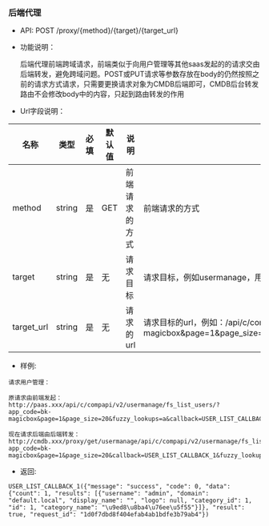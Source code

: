 ### 后端代理
* API:  POST /proxy/{method}/{target}/{target_url}
* 功能说明：

  后端代理前端跨域请求，前端类似于向用户管理等其他saas发起的的请求交由后端转发，避免跨域问题。POST或PUT请求等参数存放在body的仍然按照之前的请求方式请求，只需要更换请求对象为CMDB后端即可，CMDB后台转发路由不会修改body中的内容，只起到路由转发的作用

* Url字段说明：

| 名称         | 类型        | 必填 | 默认值 | 说明       | Description                                                   |
| ------------ | ----------- | ---- | ------ | ---------- | ------------------------------------------------------------- |
| method       | string     | 是   | GET     | 前端请求的方式 | 前端请求的方式                                             |
| target       | string      | 是   | 无     | 请求目标   | 请求目标，例如usermanage，用户管理                                  |
| target_url | string      | 是   | 无     | 请求的url      | 请求目标的url，例如：/api/c/compapi/v2/usermanage/fs_list_users/?app_code=bk-magicbox&page=1&page_size=20&fuzzy_lookups=c&callback=USER_LIST_CALLBACK_1 |

* 样例:

```
请求用户管理：

原请求由前端发起：
http://paas.xxx/api/c/compapi/v2/usermanage/fs_list_users/?app_code=bk-magicbox&page=1&page_size=20&fuzzy_lookups=a&callback=USER_LIST_CALLBACK_1

现在请求后端由后端转发：
http://cmdb.xxx/proxy/get/usermanage/api/c/compapi/v2/usermanage/fs_list_users/?app_code=bk-magicbox&page=1&page_size=20&callback=USER_LIST_CALLBACK_1&fuzzy_lookups=a
```
* 返回:

```
USER_LIST_CALLBACK_1({"message": "success", "code": 0, "data": {"count": 1, "results": [{"username": "admin", "domain": "default.local", "display_name": "", "logo": null, "category_id": 1, "id": 1, "category_name": "\u9ed8\u8ba4\u76ee\u5f55"}]}, "result": true, "request_id": "1d0f7dbd8f404efab4ab1bdfe3b79ab4"})
```

